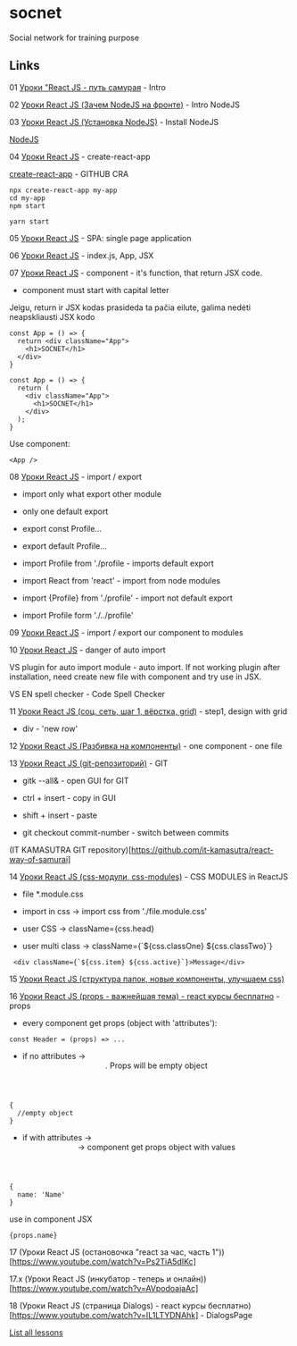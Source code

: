 # socnet

Social network for training purpose

## Links

01 [Уроки "React JS - путь самурая](https://www.youtube.com/watch?v=Zgd9IlbhDcU&list=PLcvhF2Wqh7DNVy1OCUpG3i5lyxyBWhGZ8) - Intro

02 [Уроки React JS (Зачем NodeJS на фронте)](https://www.youtube.com/watch?v=WN2LHq3yRwQ) - Intro NodeJS

03 [Уроки React JS (Установка NodeJS)](https://www.youtube.com/watch?v=AUi1JT4n8xA) - Install NodeJS

[NodeJS](https://nodejs.org/en/)

04 [Уроки React JS](https://www.youtube.com/watch?v=9Jk8SLMl3gI) - create-react-app

[create-react-app](https://github.com/facebook/create-react-app) - GITHUB CRA

```
npx create-react-app my-app
cd my-app
npm start
```

```
yarn start
```

05 [Уроки React JS](https://www.youtube.com/watch?v=TPYgQvY9VVQ) - SPA: single page application

06 [Уроки React JS](https://www.youtube.com/watch?v=CdweQ2F2qBI) - index.js, App, JSX

07 [Уроки React JS](https://www.youtube.com/watch?v=UMw_hbNMIAA) - component - it's function, that return JSX code.

* component must start with capital letter 

Jeigu, return ir JSX kodas prasideda ta pačia eilute, galima nedėti neapskliausti JSX kodo

```
const App = () => {
  return <div className="App">
    <h1>SOCNET</h1>
  </div>
}
```
```
const App = () => {
  return (
    <div className="App">
      <h1>SOCNET</h1>
    </div>
  );
}
```
Use component:
```
<App />
```
08 [Уроки React JS](https://www.youtube.com/watch?v=lXpPS4wKDfE) - import / export

* import only what export other module

* only one default export

* export const Profile...

* export default Profile...

* import Profile from './profile - imports default export

* import React from 'react' - import from node modules

* import {Profile} from './profile' - import not default export

* import Profile form './../profile'

09 [Уроки React JS](https://www.youtube.com/watch?v=VTr3pCutjxg) - import / export our component to modules

10 [Уроки React JS](https://www.youtube.com/watch?v=TZUPCqfs8VU) - danger of auto import

VS plugin for auto import module - auto import. If not working plugin after installation, need create new file with component and try use in JSX. 

VS EN spell checker - Code Spell Checker

11 [Уроки React JS (соц. сеть, шаг 1, вёрстка, grid)](https://www.youtube.com/watch?v=t6rAzhi3vjQ) - step1, design with grid

* div - 'new row'

12 [Уроки React JS (Разбивка на компоненты)](https://www.youtube.com/watch?v=00ZNuBIE-pM) - one component - one file

13 [Уроки React JS (git-репозиторий)](https://www.youtube.com/watch?v=6pAkynDPXEc) - GIT

* gitk --all&  - open GUI for GIT

* ctrl + insert - copy in GUI

* shift + insert - paste 

* git checkout commit-number - switch between commits

(IT KAMASUTRA GIT repository)[https://github.com/it-kamasutra/react-way-of-samurai]

14 [Уроки React JS (css-модули, css-modules)](https://www.youtube.com/watch?v=bQ3UPYFHyJ0) - CSS MODULES in ReactJS

* file *.module.css

* import in css -> import css from './file.module.css'

* user CSS -> className={css.head}

* user multi class -> className={\`${css.classOne} ${css.classTwo}\`}

```
 <div className={`${css.item} ${css.active}`}>Message</div>
 ```


15 [Уроки React JS (структура папок, новые компоненты, улучшаем css)](https://www.youtube.com/watch?v=8VOuxijh9_s)

16 [Уроки React JS (props - важнейшая тема) - react курсы бесплатно](https://www.youtube.com/watch?v=-mDs48HB3II&) - props

 * every component get props (object with 'attributes'):

```
const Header = (props) => ...
```

* if no attributes -> <Header />. Props will be empty object

```
{
  //empty object
}
```

* if with attributes -> <Header name='Name'> -> component get props object with values

```
{
  name: 'Name'
}
```
use in component JSX

```
{props.name}
```

17 (Уроки React JS (остановочка "react за час, часть 1"))[https://www.youtube.com/watch?v=Ps2TiA5dIKc]

17.x (Уроки React JS (инкубатор - теперь и онлайн))[https://www.youtube.com/watch?v=AVpodoajaAc] 

18 (Уроки React JS (страница Dialogs) - react курсы бесплатно)[https://www.youtube.com/watch?v=IL1LTYDNAhk] - DialogsPage

[List all lessons](https://www.youtube.com/playlist?list=PLcvhF2Wqh7DNVy1OCUpG3i5lyxyBWhGZ8)